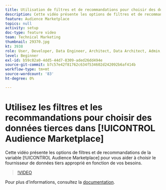 ```yaml
---
title: Utilisation de filtres et de recommandations pour choisir des données tierces dans Audience Marketplace
description: Cette vidéo présente les options de filtres et de recommandations de l’Audience Marketplace afin de vous aider à choisir le fournisseur de données tiers approprié pour vos besoins.
feature: Audience Marketplace
topics: null
activity: setup
doc-type: feature video
team: Technical Marketing
thumbnail: 29370.jpg
kt: 3938
role: User, Developer, Data Engineer, Architect, Data Architect, Admin, Leader
level: Beginner
exl-id: b59c82a0-4dd5-44d7-8309-aded26dd494e
source-git-commit: b7c57e42f81762c634f534602d242092b6af414b
workflow-type: tm+mt
source-wordcount: '83'
ht-degree: 0%

---
```


# Utilisez les filtres et les recommandations pour choisir des données tierces dans [!UICONTROL Audience Marketplace]

Cette vidéo présente les options de filtres et de recommandations de la variable [!UICONTROL Audience Marketplace] pour vous aider à choisir le fournisseur de données tiers approprié en fonction de vos besoins.

>[!VIDEO](https://video.tv.adobe.com/v/29370/?quality=12)

Pour plus d’informations, consultez la [documentation](https://experienceleague.adobe.com/docs/audience-manager/user-guide/features/audience-marketplace/audience-marketplace-for-data-buyers/marketplace-data-buyers.html).
